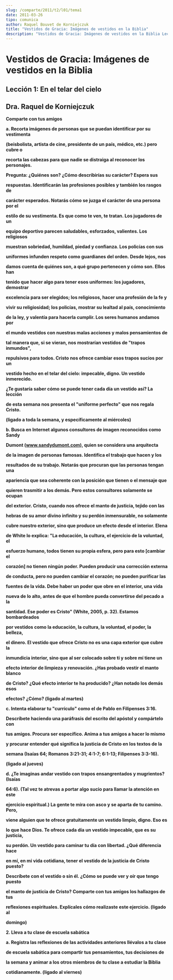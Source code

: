 ```yaml
---
slug: /comparte/2011/t2/l01/tema1
date: 2011-03-26
tipo: comunica
author: Raquel Bouvet de Korniejczuk
title: "Vestidos de Gracia: Imágenes de vestidos en la Biblia"
description: "Vestidos de Gracia: Imágenes de vestidos en la Biblia Lección 1: En el telar  del cielo Dra. Raquel de Korniejczuk   Comparte con tus amigos   a. Recorta  imágenes de personas que se puedan identificar por su vestimenta (beisbolista,  artista de cine, presidente de un ..."
---
```


# Vestidos de Gracia: Imágenes de vestidos en la Biblia

## Lección 1: En el telar del cielo

## Dra. Raquel de Korniejczuk

**Comparte con tus amigos**

**a. Recorta imágenes de personas que se puedan identificar por su vestimenta**

**(beisbolista, artista de cine, presidente de un país, médico, etc.) pero cubre o**

**recorta las cabezas para que nadie se distraiga al reconocer los personajes.**

**Pregunta: ¿Quiénes son? ¿Cómo describirías su carácter? Espera sus**

**respuestas. Identificarán las profesiones posibles y también los rasgos de**

**carácter esperados. Notarás cómo se juzga el carácter de una persona por el**

**estilo de su vestimenta. Es que como te ven, te tratan. Los jugadores de un**

**equipo deportivo parecen saludables, esforzados, valientes. Los religiosos**

**muestran sobriedad, humildad, piedad y confianza. Los policías con sus**

**uniformes infunden respeto como guardianes del orden. Desde lejos, nos**

**damos cuenta de quiénes son, a qué grupo pertenecen y cómo son. Ellos han**

**tenido que hacer algo para tener esos uniformes: los jugadores, demostrar**

**excelencia para ser elegidos; los religiosos, hacer una profesión de la fe y**

**vivir su religiosidad; los policías, mostrar su lealtad al país, conocimiento**

**de la ley, y valentía para hacerla cumplir. Los seres humanos andamos por**

**el mundo vestidos con nuestras malas acciones y malos pensamientos de**

**tal manera que, si se vieran, nos mostrarían vestidos de "trapos inmundos",**

**repulsivos para todos. Cristo nos ofrece cambiar esos trapos sucios por un**

**vestido hecho en el telar del cielo: impecable, digno. Un vestido inmerecido.**

**¿Te gustaría saber cómo se puede tener cada día un vestido así? La lección**

**de esta semana nos presenta el "uniforme perfecto" que nos regala Cristo.**

**(ligado a toda la semana, y específicamente al miércoles)**

**b. Busca en Internet algunos consultores de imagen reconocidos como Sandy**

**Dumont (www.sandydumont.com), quien se considera una arquitecta**

**de la imagen de personas famosas. Identifica el trabajo que hacen y los**

**resultados de su trabajo. Notarás que procuran que las personas tengan una**

**apariencia que sea coherente con la posición que tienen o el mensaje que**

**quieren trasmitir a los demás. Pero estos consultores solamente se ocupan**

**del exterior. Cristo, cuando nos ofrece el manto de justicia, tejido con las**

**hebras de su amor divino infinito y su perdón inmensurable, no solamente**

**cubre nuestro exterior, sino que produce un efecto desde el interior. Elena**

**de White lo explica: "La educación, la cultura, el ejercicio de la voluntad, el**

**esfuerzo humano, todos tienen su propia esfera, pero para esto [cambiar el**

**corazón] no tienen ningún poder. Pueden producir una corrección externa**

**de conducta, pero no pueden cambiar el corazón; no pueden purificar las**

**fuentes de la vida. Debe haber un poder que obre en el interior, una vida**

**nueva de lo alto, antes de que el hombre pueda convertirse del pecado a la**

**santidad. Ese poder es Cristo" (White, 2005, p. 32). Estamos bombardeados**

**por vestidos como la educación, la cultura, la voluntad, el poder, la belleza,**

**el dinero. El vestido que ofrece Cristo no es una capa exterior que cubre la**

**inmundicia interior, sino que al ser colocado sobre ti y sobre mí tiene un**

**efecto interior de limpieza y renovación. ¿Has probado vestir el manto blanco**

**de Cristo? ¿Qué efecto interior te ha producido? ¿Han notado los demás esos**

**efectos? ¿Cómo? (ligado al martes)**

**c. Intenta elaborar tu "currículo" como el de Pablo en Filipenses 3:16.**

**Descríbete haciendo una paráfrasis del escrito del apóstol y compártelo con**

**tus amigos. Procura ser específico. Anima a tus amigos a hacer lo mismo**

**y procurar entender qué significa la justicia de Cristo en los textos de la**

**semana (Isaías 64; Romanos 3:21-31; 4:1-7; 6:1-13; Filipenses 3:3-16).**

**(ligado al jueves)**

**d. ¿Te imaginas andar vestido con trapos ensangrentados y mugrientos? (Isaías**

**64:6). (Tal vez te atrevas a portar algo sucio para llamar la atención en este**

**ejercicio espiritual.) La gente te mira con asco y se aparta de tu camino. Pero,**

**viene alguien que te ofrece gratuitamente un vestido limpio, digno. Eso es**

**lo que hace Dios. Te ofrece cada día un vestido impecable, que es su justicia,**

**su perdón. Un vestido para caminar tu día con libertad. ¿Qué diferencia hace**

**en mí, en mi vida cotidiana, tener el vestido de la justicia de Cristo puesto?**

**Descríbete con el vestido o sin él. ¿Cómo se puede ver y oír que tengo puesto**

**el manto de justicia de Cristo? Comparte con tus amigos los hallazgos de tus**

**reflexiones espirituales. Explícales cómo realizaste este ejercicio. (ligado al**

**domingo)**

**2\. Lleva a tu clase de escuela sabática**

**a. Registra las reflexiones de las actividades anteriores llévalos a tu clase**

**de escuela sabática para compartir tus pensamientos, tus decisiones de**

**la semana y animar a los otros miembros de tu clase a estudiar la Biblia**

**cotidianamente. (ligado al viernes)**
